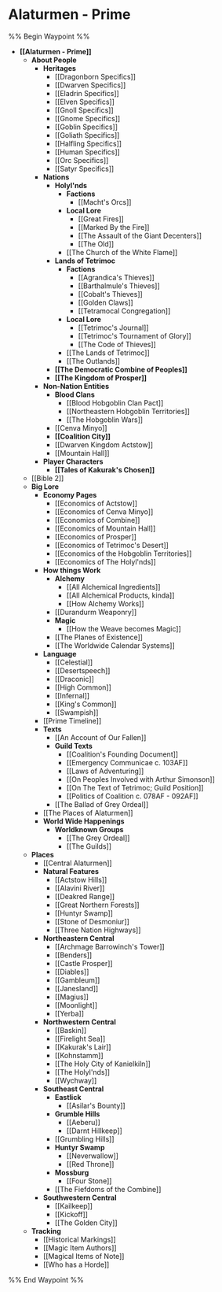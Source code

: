 # Alaturmen - Prime
%% Begin Waypoint %%
- **[[Alaturmen - Prime]]**
	- **About People**
		- **Heritages**
			- [[Dragonborn Specifics]]
			- [[Dwarven Specifics]]
			- [[Eladrin Specifics]]
			- [[Elven Specifics]]
			- [[Gnoll Specifics]]
			- [[Gnome Specifics]]
			- [[Goblin Specifics]]
			- [[Goliath Specifics]]
			- [[Halfling Specifics]]
			- [[Human Specifics]]
			- [[Orc Specifics]]
			- [[Satyr Specifics]]
		- **Nations**
			- **Holyl'nds**
				- **Factions**
					- [[Macht's Orcs]]
				- **Local Lore**
					- [[Great Fires]]
					- [[Marked By the Fire]]
					- [[The Assault of the Giant Decenters]]
					- [[The Old]]
				- [[The Church of the White Flame]]
			- **Lands of Tetrimoc**
				- **Factions**
					- [[Agrandica's Thieves]]
					- [[Barthalmule's Thieves]]
					- [[Cobalt's Thieves]]
					- [[Golden Claws]]
					- [[Tetramocal Congregation]]
				- **Local Lore**
					- [[Tetrimoc's Journal]]
					- [[Tetrimoc's Tournament of Glory]]
					- [[The Code of Thieves]]
				- [[The Lands of Tetrimoc]]
				- [[The Outlands]]
			- **[[The Democratic Combine of Peoples]]**
			- **[[The Kingdom of Prosper]]**
		- **Non-Nation Entities**
			- **Blood Clans**
				- [[Blood Hobgoblin Clan Pact]]
				- [[Northeastern Hobgoblin Territories]]
				- [[The Hobgoblin Wars]]
			- [[Cenva Minyo]]
			- **[[Coalition City]]**
			- [[Dwarven Kingdom Actstow]]
			- [[Mountain Hall]]
		- **Player Characters**
			- **[[Tales of Kakurak's Chosen]]**
	- [[Bible 2]]
	- **Big Lore**
		- **Economy Pages**
			- [[Economics of Actstow]]
			- [[Economics of Cenva Minyo]]
			- [[Economics of Combine]]
			- [[Economics of Mountain Hall]]
			- [[Economics of Prosper]]
			- [[Economics of Tetrimoc's Desert]]
			- [[Economics of the Hobgoblin Territories]]
			- [[Economics of The Holyl'nds]]
		- **How things Work**
			- **Alchemy**
				- [[All Alchemical Ingredients]]
				- [[All Alchemical Products, kinda]]
				- [[How Alchemy Works]]
			- [[Durandurm Weaponry]]
			- **Magic**
				- [[How the Weave becomes Magic]]
			- [[The Planes of Existence]]
			- [[The Worldwide Calendar Systems]]
		- **Language**
			- [[Celestial]]
			- [[Desertspeech]]
			- [[Draconic]]
			- [[High Common]]
			- [[Infernal]]
			- [[King's Common]]
			- [[Swampish]]
		- [[Prime Timeline]]
		- **Texts**
			- [[An Account of Our Fallen]]
			- **Guild Texts**
				- [[Coalition's Founding Document]]
				- [[Emergency Communicae c. 103AF]]
				- [[Laws of Adventuring]]
				- [[On Peoples Involved with Arthur Simonson]]
				- [[On The Text of Tetrimoc; Guild Position]]
				- [[Politics of Coalition c. 078AF - 092AF]]
			- [[The Ballad of Grey Ordeal]]
		- [[The Places of Alaturmen]]
		- **World Wide Happenings**
			- **Worldknown Groups**
				- [[The Grey Ordeal]]
				- [[The Guilds]]
	- **Places**
		- [[Central Alaturmen]]
		- **Natural Features**
			- [[Actstow Hills]]
			- [[Alavini River]]
			- [[Deakred Range]]
			- [[Great Northern Forests]]
			- [[Huntyr Swamp]]
			- [[Stone of Desmoniur]]
			- [[Three Nation Highways]]
		- **Northeastern Central**
			- [[Archmage Barrowinch's Tower]]
			- [[Benders]]
			- [[Castle Prosper]]
			- [[Diables]]
			- [[Gambleum]]
			- [[Janesland]]
			- [[Magius]]
			- [[Moonlight]]
			- [[Yerba]]
		- **Northwestern Central**
			- [[Baskin]]
			- [[Firelight Sea]]
			- [[Kakurak's Lair]]
			- [[Kohnstamm]]
			- [[The Holy City of Kanielkiln]]
			- [[The Holyl'nds]]
			- [[Wychway]]
		- **Southeast Central**
			- **Eastlick**
				- [[Asilar's Bounty]]
			- **Grumble Hills**
				- [[Aeberu]]
				- [[Darnt Hillkeep]]
			- [[Grumbling Hills]]
			- **Huntyr Swamp**
				- [[Neverwallow]]
				- [[Red Throne]]
			- **Mossburg**
				- [[Four Stone]]
			- [[The Fiefdoms of the Combine]]
		- **Southwestern Central**
			- [[Kailkeep]]
			- [[Kickoff]]
			- [[The Golden City]]
	- **Tracking**
		- [[Historical Markings]]
		- [[Magic Item Authors]]
		- [[Magical Items of Note]]
		- [[Who has a Horde]]

%% End Waypoint %%
